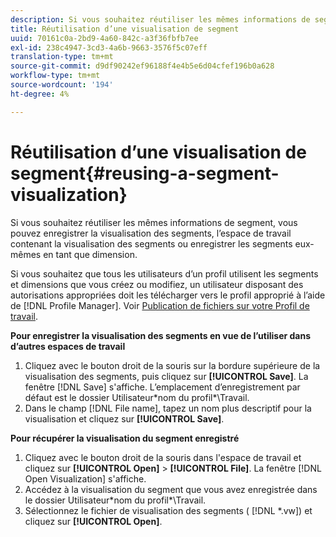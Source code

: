 ```yaml
---
description: Si vous souhaitez réutiliser les mêmes informations de segment, vous pouvez enregistrer la visualisation des segments, l’espace de travail contenant la visualisation des segments ou enregistrer les segments eux-mêmes en tant que dimension.
title: Réutilisation d’une visualisation de segment
uuid: 70161c0a-2bd9-4a60-842c-a3f36fbfb7ee
exl-id: 238c4947-3cd3-4a6b-9663-3576f5c07eff
translation-type: tm+mt
source-git-commit: d9df90242ef96188f4e4b5e6d04cfef196b0a628
workflow-type: tm+mt
source-wordcount: '194'
ht-degree: 4%

---
```


# Réutilisation d’une visualisation de segment{#reusing-a-segment-visualization}

Si vous souhaitez réutiliser les mêmes informations de segment, vous pouvez enregistrer la visualisation des segments, l’espace de travail contenant la visualisation des segments ou enregistrer les segments eux-mêmes en tant que dimension.

Si vous souhaitez que tous les utilisateurs d’un profil utilisent les segments et dimensions que vous créez ou modifiez, un utilisateur disposant des autorisations appropriées doit les télécharger vers le profil approprié à l’aide de [!DNL Profile Manager]. Voir [Publication de fichiers sur votre Profil de travail](../../../../home/c-get-started/c-admin-intrf/c-prof-mgr/t-pub-files-wkg-prof.md#task-a0106e010c834d16bd60eef4721b6af9).

**Pour enregistrer la visualisation des segments en vue de l’utiliser dans d’autres espaces de travail**

1. Cliquez avec le bouton droit de la souris sur la bordure supérieure de la visualisation des segments, puis cliquez sur **[!UICONTROL Save]**. La fenêtre [!DNL Save] s&#39;affiche. L’emplacement d’enregistrement par défaut est le dossier Utilisateur\*nom du profil*\Travail.
1. Dans le champ [!DNL File name], tapez un nom plus descriptif pour la visualisation et cliquez sur **[!UICONTROL Save]**.

**Pour récupérer la visualisation du segment enregistré**

1. Cliquez avec le bouton droit de la souris dans l&#39;espace de travail et cliquez sur **[!UICONTROL Open]** > **[!UICONTROL File]**. La fenêtre [!DNL Open Visualization] s&#39;affiche.
1. Accédez à la visualisation du segment que vous avez enregistrée dans le dossier Utilisateur\*nom du profil*\Travail.
1. Sélectionnez le fichier de visualisation des segments ( [!DNL *.vw]) et cliquez sur **[!UICONTROL Open]**.
